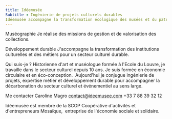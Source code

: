 ```yaml
---
title: Idéemusée
Subtitle : Ingénierie de projets culturels durables
Idéemusée accompagne la transformation écologique des musées et du patrimoine
---
```

Muséographie
Je réalise des missions de gestion et de valorisation des collections.

Développement durable
J'accompagne la transformation des institutions culturelles et des métiers pour un secteur culturel durable.

Qui suis-je ? 
Historienne d'art et muséologue formée à l'Ecole du Louvre, je travaille dans le secteur culturel depuis 10 ans. Je suis formée en économie circulaire et en éco-conception. 
Aujourd'hui je conjugue ingénierie de projets, expertise métier et développement durable pour accompagner la décarbonation du secteur culturel et événementiel au sens large.

Me contacter
Caroline Magro 
contact@ideemusee.com
+33 7 88 39 32 12

Idéemusée est membre de la SCOP Coopérative d'activités et d'entrepreneurs Mosaïque, 
entreprise de l'économie sociale et solidaire.
